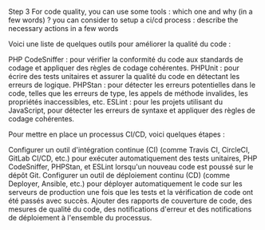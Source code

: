 Step 3
For code quality, you can use some tools : which one and why (in a few words) ?
you can consider to setup a ci/cd process : describe the necessary actions in a few words

Voici une liste de quelques outils pour améliorer la qualité du code :

PHP CodeSniffer : pour vérifier la conformité du code aux standards de codage et appliquer des règles de codage cohérentes.
PHPUnit : pour écrire des tests unitaires et assurer la qualité du code en détectant les erreurs de logique.
PHPStan : pour détecter les erreurs potentielles dans le code, telles que les erreurs de type, les appels de méthode invalides, les propriétés inaccessibles, etc.
ESLint : pour les projets utilisant du JavaScript, pour détecter les erreurs de syntaxe et appliquer des règles de codage cohérentes.


Pour mettre en place un processus CI/CD, voici quelques étapes :

Configurer un outil d'intégration continue (CI) (comme Travis CI, CircleCI, GitLab CI/CD, etc.) pour exécuter automatiquement des tests unitaires, PHP CodeSniffer, PHPStan, et ESLint lorsqu'un nouveau code est poussé sur le dépôt Git.
Configurer un outil de déploiement continu (CD) (comme Deployer, Ansible, etc.) pour déployer automatiquement le code sur les serveurs de production une fois que les tests et la vérification de code ont été passés avec succès.
Ajouter des rapports de couverture de code, des mesures de qualité du code, des notifications d'erreur et des notifications de déploiement à l'ensemble du processus.